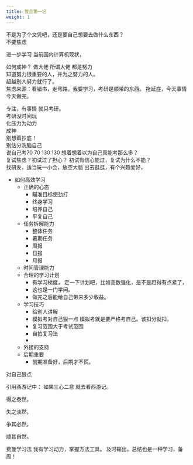 ```yaml
---
title: 暂且第一记
weight: 1
---
```

不是为了个文凭吧，还是要自己想要去做什么东西？   
不要焦虑

进一步学习 
当前国内计算机现状，


如何成神？  做大佬 所谓大佬  都是努力   
知道努力很重要的人，并为之努力的人。  
超越别人努力就行了。  
焦虑来源：看错书，走弯路。我要学习，考研是顺带的东西。
拖延症，今天事情今天做完。  

专注，有事情 就只考研。  
考研没时间玩  
化压力为动力   
成神  
别想着抄底！  
别估分洗脑自己   
说自己考70 70 130 130 想着想着以为自己真能考那么多？  
复试焦虑？初试过了担心？ 初试有信心能过，复试为什么不能？   
找研友，适当玩一小会，放空大脑 出去逛逛，有个兴趣爱好，




- 如何高效学习
	- 正确的心态
		- 瞄准目标使劲打
		- 终身学习
		- 培养自己
		- 平复自己
	- 任务拆解能力
		- 整体任务
		- 暑期任务
		- 周报
		- 日报
		- 月报
	- 时间管理能力
	- 合理的学习计划
		- 有学习梯度，
		  定一下计划吧，比如高数强化，是不是赶得有点紧了，
		- 这也是一门学问。
		- 做完之后能给自己带来多少收益。
	- 学习技巧
		- 给别人讲解
		- 模拟考对自己狠一点 模拟考就是要严格考自己。该扣分就扣，
		- 复习范围大于考试范围
		- 自拍复习法
		- 
	- 外接的支持
	- 后期重要
		- 前期准备好，后期才不慌。
	
对自己狠点

引用西游记中：
如果三心二意 就去看西游记。
<p>得之泰然，</p>
<p>失之淡然，</p>
<p>争其必然，</p>
<p>顺其自然。</p>

费曼学习法
我有学习动力，掌握方法工具。
及时输出。总结也是一种学习，备周！
